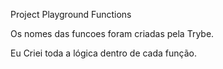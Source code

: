 Project Playground Functions

Os nomes das funcoes foram criadas pela Trybe.

Eu Criei toda a lógica dentro de cada função.